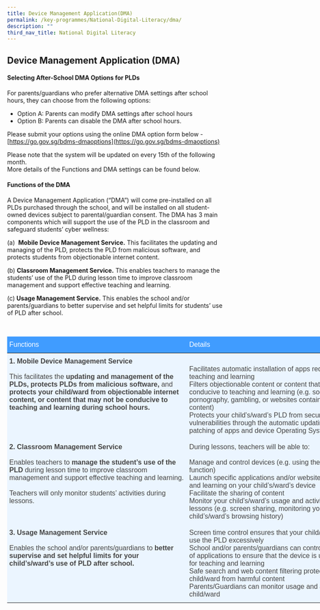 ```yaml
---
title: Device Management Application(DMA)
permalink: /key-programmes/National-Digital-Literacy/dma/
description: ""
third_nav_title: National Digital Literacy
---
```

## Device Management Application (DMA)

#### Selecting After-School DMA Options for PLDs

For parents/guardians who prefer alternative DMA settings after school hours, they can choose from the following options:                

* Option A: Parents can modify DMA settings after school hours
* Option B: Parents can disable the DMA after school hours.

Please submit your options using the online DMA option form below - 
[https://go.gov.sg/bdms-dmaoptions](https://go.gov.sg/bdms-dmaoptions)  
  
Please note that the system will be updated on every 15th of the following month.   <br>
More details of the Functions and DMA settings can be found below.  

#### Functions of the DMA

A Device Management Application (“DMA”) will come pre-installed on all PLDs purchased through the school, and will be installed on all student-owned devices subject to parental/guardian consent. The DMA has 3 main components which will support the use of the PLD in the classroom and safeguard students’ cyber wellness:  


(a)  **Mobile Device Management Service.** This facilitates the updating and managing of the PLD, protects the PLD from malicious software, and protects students from objectionable internet content.  
  
(b) **Classroom Management Service.** This enables teachers to manage the students’ use of the PLD during lesson time to improve classroom management and support effective teaching and learning.  
  
(c) **Usage Management Service.** This enables the school and/or parents/guardians to better supervise and set helpful limits for students’ use of PLD after school.

<br>

<style type="text/css">
.tg  {border-collapse:collapse;border-color:#9ABAD9;border-spacing:0;}
.tg td{background-color:#EBF5FF;border-color:#9ABAD9;border-style:solid;border-width:0px;color:#444;
  font-family:Arial, sans-serif;font-size:14px;overflow:hidden;padding:10px 5px;word-break:normal;}
.tg th{background-color:#409cff;border-color:#9ABAD9;border-style:solid;border-width:0px;color:#fff;
  font-family:Arial, sans-serif;font-size:14px;font-weight:normal;overflow:hidden;padding:10px 5px;word-break:normal;}
.tg .tg-cey4{border-color:inherit;font-size:16px;text-align:left;vertical-align:top}
</style>
<table class="tg" style="undefined;table-layout: fixed; width: 842px">
<colgroup>
<col style="width: 421px">
<col style="width: 421px">
</colgroup>
<thead>
  <tr>
    <th class="tg-cey4">Functions</th>
    <th class="tg-cey4">Details</th>
  </tr>
</thead>
<tbody>
  <tr>
    <td class="tg-cey4"><span style="font-weight:bold">1. Mobile Device Management Service</span><br><br>This facilitates the <span style="font-weight:bold">updating and management of the PLDs, protects PLDs from malicious software, </span>and<span style="font-weight:bold"> protects your child/ward from objectionable internet content, or content that may not be conducive to teaching and learning during school hours.</span></td>
    <td class="tg-cey4"><br>Facilitates automatic installation of apps required for teaching and learning<br>Filters objectionable content or content that may not be conducive to teaching and learning (e.g. social media, pornography, gambling, or websites containing extremist content)<br>Protects your child’s/ward’s PLD from security vulnerabilities through the automatic updating and patching of apps and device Operating System (OS)</td>
  </tr>
  <tr>
    <td class="tg-cey4"><span style="font-weight:bold">2. Classroom Management Service</span><br><br>Enables teachers to <span style="font-weight:bold">manage the student’s use of the PLD </span>during lesson time to improve classroom management and support effective teaching and learning.<br><br>Teachers will only monitor students’ activities during lessons.</td>
    <td class="tg-cey4">During lessons, teachers will be able to:<br><br>Manage and control devices (e.g. using the “Eyes Up” function)<br>Launch specific applications and/or websites for teaching and learning on your child’s/ward’s device<br>Facilitate the sharing of content<br>Monitor your child’s/ward’s usage and activities during lessons (e.g. screen sharing, monitoring your child’s/ward’s browsing history)</td>
  </tr>
  <tr>
    <td class="tg-cey4"><span style="font-weight:bold">3. Usage Management Service</span><br><br>Enables the school and/or parents/guardians to <span style="font-weight:bold">better supervise and set helpful limits for your child’s/ward’s use of PLD after school.</span></td>
    <td class="tg-cey4">Screen time control ensures that your child/ward does not use the PLD excessively<br>School and/or parents/guardians can control installation of applications to ensure that the device is used optimally for teaching and learning<br>Safe search and web content filtering protect your child/ward from harmful content<br>Parents/Guardians can monitor usage and activities by child/ward</td>
  </tr>
</tbody>
</table>
